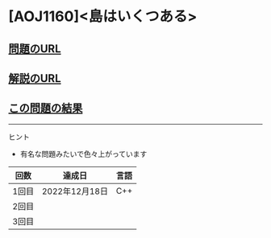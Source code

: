 # \[AOJ1160\]\<島はいくつある\>

## [問題のURL](https://judge.u-aizu.ac.jp/onlinejudge/description.jsp?id=1160&lang=jp)

## [解説のURL](https://qiita.com/drken/items/a803d4fc4a727e02f7ba#4-1-s-%E3%81%8B%E3%82%89-t-%E3%81%B8%E8%BE%BF%E3%82%8A%E7%9D%80%E3%81%91%E3%82%8B%E3%81%8B)

## [この問題の結果](https://judge.u-aizu.ac.jp/onlinejudge/solution.jsp?pid=1160)

---

ヒント

* 有名な問題みたいで色々上がっています

| 回数 | 達成日 | 言語 |
| --- | ----- | ---- |
| 1回目 | 2022年12月18日 | C++ |
| 2回目 |  |  |
| 3回目 |  |  |

